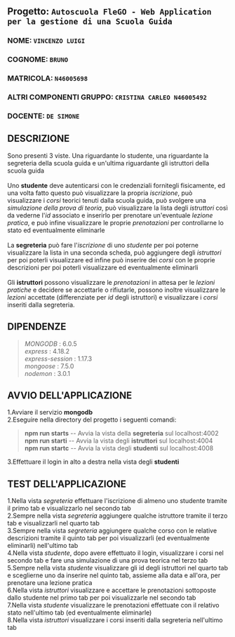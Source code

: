 ## Progetto: ``Autoscuola FleGO - Web Application per la gestione di una Scuola Guida``

### NOME: ``VINCENZO LUIGI``
### COGNOME: ``BRUNO``
### MATRICOLA: ``N46005698``
### ALTRI COMPONENTI GRUPPO: ``CRISTINA CARLEO N46005492``

### DOCENTE: ``DE SIMONE``

## DESCRIZIONE

Sono presenti 3 viste. Una riguardante lo studente, una riguardante la segreteria della scuola guida e un'ultima riguardante gli istruttori della scuola guida<br><br>
Uno **studente** deve autenticarsi con le credenziali fornitegli fisicamente, ed una volta fatto questo può visualizzare la propria _iscrizione_, può visualizzare i _corsi_ teorici tenuti dalla scuola guida, può svolgere una _simulazione della prova di teoria_, può visualizzare la lista degli _istruttori_ così da vederne l'_id_ associato e inserirlo per prenotare un'eventuale _lezione pratica_, e può infine visualizzare le proprie _prenotazioni_ per controllarne lo stato ed eventualmente eliminarle<br><br>
La **segreteria** può fare l'_iscrizione_ di uno _studente_ per poi poterne visualizzare la lista in una seconda scheda, può aggiungere degli _istruttori_ per poi poterli visualizzare ed infine può inserire dei _corsi_ con le proprie descrizioni per poi poterli visualizzare ed eventualmente eliminarli<br><br>
Gli **istruttori** possono visualizzare le _prenotazioni_ in attesa per le _lezioni pratiche_ e decidere se accettarle o rifiutarle, possono inoltre visualizzare le _lezioni_ accettate (differenziate per _id_ degli istruttori) e visualizzare i _corsi_ inseriti dalla segreteria.

## DIPENDENZE

> _MONGODB_ : 6.0.5\
> _express_ : 4.18.2\
> _express-session_ : 1.17.3\
> _mongoose_ : 7.5.0\
> _nodemon_ : 3.0.1

## AVVIO DELL'APPLICAZIONE

1.Avviare il servizio **mongodb**\
2.Eseguire nella directory del progetto i seguenti comandi:

> **npm run starts** -- Avvia la vista della **segreteria** sul localhost:4002\
> **npm run starti** -- Avvia la vista degli **istruttori** sul localhost:4004\
> **npm run startc** -- Avvia la vista degli **studenti** sul localhost:4008

3.Effettuare il login in alto a destra nella vista degli **studenti** 

## TEST DELL'APPLICAZIONE
1.Nella vista _segreteria_ effettuare l'iscrizione di almeno uno studente tramite il primo tab e visualizzarlo nel secondo tab\
2.Sempre nella vista _segreteria_ aggiungere qualche istruttore tramite il terzo tab e visualizzarli nel quarto tab\
3.Sempre nella vista _segreteria_ aggiungere qualche corso con le relative descrizioni tramite il quinto tab per poi visualizzarli (ed eventualmente eliminarli) nell'ultimo tab\
4.Nella vista _studente_, dopo avere effettuato il login, visualizzare i corsi nel secondo tab e fare una simulazione di una prova teorica nel terzo tab\
5.Sempre nella vista _studente_ visualizzare gli id degli istruttori nel quarto tab e sceglierne uno da inserire nel quinto tab, assieme alla data e all'ora, per prenotare una lezione pratica\
6.Nella vista _istruttori_ visualizzare e accettare le prenotazioni sottoposte dallo studente nel primo tab per poi visualizzarle nel secondo tab\
7.Nella vista _studente_ visualizzare le prenotazioni effettuate con il relativo stato nell'ultimo tab (ed eventualmente eliminarle)\
8.Nella vista _istruttori_ visualizzare i corsi inseriti dalla segreteria nell'ultimo tab
